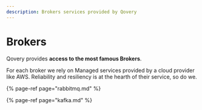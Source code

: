 ```yaml
---
description: Brokers services provided by Qovery
---
```


# Brokers

Qovery provides **access to the most famous Brokers**.

For each broker we rely on Managed services provided by a cloud provider like AWS. Reliability and resiliency is at the hearth of their service, so do we.

{% page-ref page="rabbitmq.md" %}

{% page-ref page="kafka.md" %}



